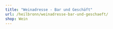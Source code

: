```yaml
---
title: "Weinadresse - Bar und Geschäft"
url: /heilbronn/weinadresse-bar-und-geschaeft/
shop: Wein
---
```

